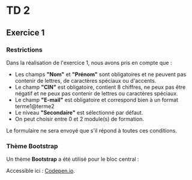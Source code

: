 # TD 2

## Exercice 1 



### Restrictions

Dans la réalisation de l'exercice 1, nous avons pris en compte que :

- Les champs **"Nom"** et **"Prénom"** sont obligatoires et ne peuvent pas contenir de lettres, de caractères spéciaux ou d'accents.
- Le champ **"CIN"** est obligatoire, contient 8 chiffres, ne peux pas être négatif et ne peux pas contenir de lettres ou caractères spéciaux.
- Le champ **"E-mail"** est obligatoire et correspond bien à un format terme1@terme2 
- Le niveau **"Secondaire"** est sélectionné par défaut.
- On peut choisir entre 0 et 2 module(s) de formation.

Le formulaire ne sera envoyé que s'il répond à toutes ces conditions.

### Thème Bootstrap

Un thème **Bootstrap** a été utilisé pour le bloc central :

Accessible ici : [Codepen.io](https://codepen.io/juff03/pen/OXaXRG).
 
